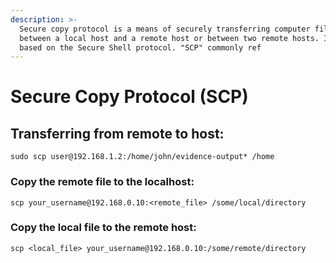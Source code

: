 ```yaml
---
description: >-
  Secure copy protocol is a means of securely transferring computer files
  between a local host and a remote host or between two remote hosts. It is
  based on the Secure Shell protocol. "SCP" commonly ref
---
```


# Secure Copy Protocol \(SCP\)

## Transferring from remote to host:

```text
sudo scp user@192.168.1.2:/home/john/evidence-output* /home
```

### Copy the remote file to the localhost:

```text
scp your_username@192.168.0.10:<remote_file> /some/local/directory
```

### Copy the local file to the remote host:

```text
scp <local_file> your_username@192.168.0.10:/some/remote/directory
```

